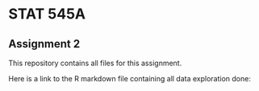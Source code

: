 # STAT 545A

## Assignment 2

This repository contains all files for this assignment.

Here is a link to the R markdown file containing all data exploration done: []()